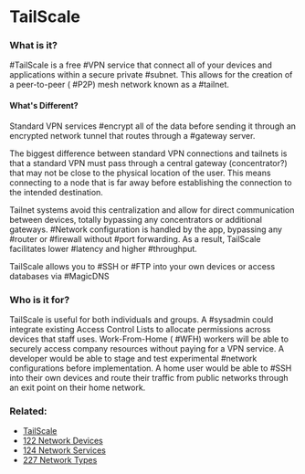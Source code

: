 # TailScale

### What is it?

#TailScale is a free #VPN service that connect all of your devices and applications within a secure private #subnet.  This allows for the creation of a peer-to-peer ( #P2P) mesh network known as a #tailnet.

#### What's Different?

Standard VPN services #encrypt all of the data before sending it through an encrypted network tunnel that routes through a #gateway server.

The biggest difference between standard VPN connections and tailnets is that a standard VPN must pass through a central gateway (concentrator?) that may not be close to the physical location of the user.  This means connecting to a node that is far away before establishing the connection to the intended destination.  

Tailnet systems avoid this centralization and allow for direct communication between devices, totally bypassing any concentrators or additional gateways. #Network configuration is handled by the app, bypassing any #router or #firewall without #port forwarding. As a result, TailScale facilitates lower #latency and higher #throughput. 

TailScale allows you to #SSH or #FTP into your own devices or access databases via #MagicDNS

### Who is it for?

TailScale is useful for both individuals and groups.  A #sysadmin could integrate existing Access Control Lists to allocate permissions across devices that staff uses.  Work-From-Home ( #WFH) workers will be able to securely access company resources without paying for a VPN service. A developer would be able to stage and test experimental #network configurations before implementation.  A home user would be able to #SSH into their own devices and route their traffic from public networks through an exit point on their home network.

### Related:

- [TailScale](https://tailscale.com/kb/1151/what-is-tailscale/ "What is TailScale?")
- [122 Network Devices](122%20Network%20Devices.md)
- [124 Network Services](124%20Network%20Services.md)
- [227 Network Types](227%20Network%20Types.md)